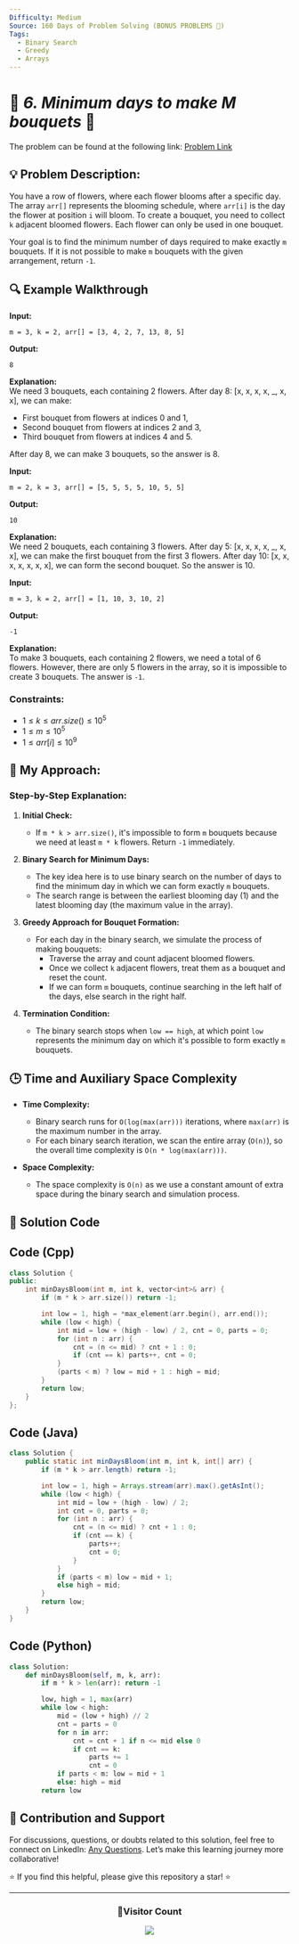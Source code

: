```yaml
---
Difficulty: Medium
Source: 160 Days of Problem Solving (BONUS PROBLEMS 🎁)
Tags:
  - Binary Search
  - Greedy
  - Arrays
---
```


# 🚀 _6. Minimum days to make M bouquets_ 🧠

The problem can be found at the following link: [Problem Link](https://www.geeksforgeeks.org/batch/gfg-160-problems/track/searching-bonus-problems/problem/minimum-days-to-make-m-bouquets)

## 💡 **Problem Description:**

You have a row of flowers, where each flower blooms after a specific day. The array `arr[]` represents the blooming schedule, where `arr[i]` is the day the flower at position `i` will bloom. To create a bouquet, you need to collect `k` adjacent bloomed flowers. Each flower can only be used in one bouquet.

Your goal is to find the minimum number of days required to make exactly `m` bouquets. If it is not possible to make `m` bouquets with the given arrangement, return `-1`.

## **🔍 Example Walkthrough**

**Input:**

```
m = 3, k = 2, arr[] = [3, 4, 2, 7, 13, 8, 5]
```

**Output:**

```
8
```

**Explanation:**  
We need 3 bouquets, each containing 2 flowers. After day 8: [x, x, x, x, _, x, x], we can make:

- First bouquet from flowers at indices 0 and 1,
- Second bouquet from flowers at indices 2 and 3,
- Third bouquet from flowers at indices 4 and 5.

After day 8, we can make 3 bouquets, so the answer is 8.

**Input:**

```
m = 2, k = 3, arr[] = [5, 5, 5, 5, 10, 5, 5]
```

**Output:**

```
10
```

**Explanation:**  
We need 2 bouquets, each containing 3 flowers. After day 5: [x, x, x, x, _, x, x], we can make the first bouquet from the first 3 flowers. After day 10: [x, x, x, x, x, x, x], we can form the second bouquet. So the answer is 10.

**Input:**

```
m = 3, k = 2, arr[] = [1, 10, 3, 10, 2]
```

**Output:**

```
-1
```

**Explanation:**  
To make 3 bouquets, each containing 2 flowers, we need a total of 6 flowers. However, there are only 5 flowers in the array, so it is impossible to create 3 bouquets. The answer is `-1`.

### Constraints:

- $1 ≤ k ≤ arr.size() ≤ 10^5$
- $1 ≤ m ≤ 10^5$
- $1 ≤ arr[i] ≤ 10^9$

## 🎯 **My Approach:**

### **Step-by-Step Explanation:**

1. **Initial Check:**

   - If `m * k > arr.size()`, it's impossible to form `m` bouquets because we need at least `m * k` flowers. Return `-1` immediately.

2. **Binary Search for Minimum Days:**

   - The key idea here is to use binary search on the number of days to find the minimum day in which we can form exactly `m` bouquets.
   - The search range is between the earliest blooming day (1) and the latest blooming day (the maximum value in the array).

3. **Greedy Approach for Bouquet Formation:**

   - For each day in the binary search, we simulate the process of making bouquets:
     - Traverse the array and count adjacent bloomed flowers.
     - Once we collect `k` adjacent flowers, treat them as a bouquet and reset the count.
     - If we can form `m` bouquets, continue searching in the left half of the days, else search in the right half.

4. **Termination Condition:**
   - The binary search stops when `low == high`, at which point `low` represents the minimum day on which it's possible to form exactly `m` bouquets.

## 🕒 **Time and Auxiliary Space Complexity**

- **Time Complexity:**

  - Binary search runs for `O(log(max(arr)))` iterations, where `max(arr)` is the maximum number in the array.
  - For each binary search iteration, we scan the entire array (`O(n)`), so the overall time complexity is `O(n * log(max(arr)))`.

- **Space Complexity:**
  - The space complexity is `O(n)` as we use a constant amount of extra space during the binary search and simulation process.

## 📝 **Solution Code**

## **Code (Cpp)**

```cpp
class Solution {
public:
    int minDaysBloom(int m, int k, vector<int>& arr) {
        if (m * k > arr.size()) return -1;

        int low = 1, high = *max_element(arr.begin(), arr.end());
        while (low < high) {
            int mid = low + (high - low) / 2, cnt = 0, parts = 0;
            for (int n : arr) {
                cnt = (n <= mid) ? cnt + 1 : 0;
                if (cnt == k) parts++, cnt = 0;
            }
            (parts < m) ? low = mid + 1 : high = mid;
        }
        return low;
    }
};
```

## **Code (Java)**

```java
class Solution {
    public static int minDaysBloom(int m, int k, int[] arr) {
        if (m * k > arr.length) return -1;

        int low = 1, high = Arrays.stream(arr).max().getAsInt();
        while (low < high) {
            int mid = low + (high - low) / 2;
            int cnt = 0, parts = 0;
            for (int n : arr) {
                cnt = (n <= mid) ? cnt + 1 : 0;
                if (cnt == k) {
                    parts++;
                    cnt = 0;
                }
            }
            if (parts < m) low = mid + 1;
            else high = mid;
        }
        return low;
    }
}
```

## **Code (Python)**

```python
class Solution:
    def minDaysBloom(self, m, k, arr):
        if m * k > len(arr): return -1

        low, high = 1, max(arr)
        while low < high:
            mid = (low + high) // 2
            cnt = parts = 0
            for n in arr:
                cnt = cnt + 1 if n <= mid else 0
                if cnt == k:
                    parts += 1
                    cnt = 0
            if parts < m: low = mid + 1
            else: high = mid
        return low
```

## 📢 Contribution and Support

For discussions, questions, or doubts related to this solution, feel free to connect on LinkedIn: [Any Questions](https://www.linkedin.com/in/patel-hetkumar-sandipbhai-8b110525a/). Let’s make this learning journey more collaborative!

⭐ If you find this helpful, please give this repository a star! ⭐

---

<div align="center">
  <h3><b>📍Visitor Count</b></h3>
</div>

<p align="center">
  <img src="https://visitor-badge.laobi.icu/badge?page_id=Hunterdii.GeeksforGeeks-POTD" />
</p>
